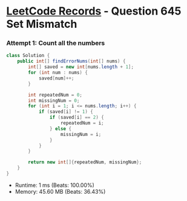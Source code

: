 # [LeetCode Records](../README.md) - Question 645 Set Mismatch

### Attempt 1: Count all the numbers
```java
class Solution {
    public int[] findErrorNums(int[] nums) {
        int[] saved = new int[nums.length + 1];
        for (int num : nums) {
            saved[num]++;
        }

        int repeatedNum = 0;
        int missingNum = 0;
        for (int i = 1; i <= nums.length; i++) {
            if (saved[i] != 1) {
                if (saved[i] == 2) {
                    repeatedNum = i;
                } else {
                    missingNum = i;
                }
            }
        }

        return new int[]{repeatedNum, missingNum};
    }
}
```
- Runtime: 1 ms (Beats: 100.00%)
- Memory: 45.60 MB (Beats: 36.43%)

<br>
